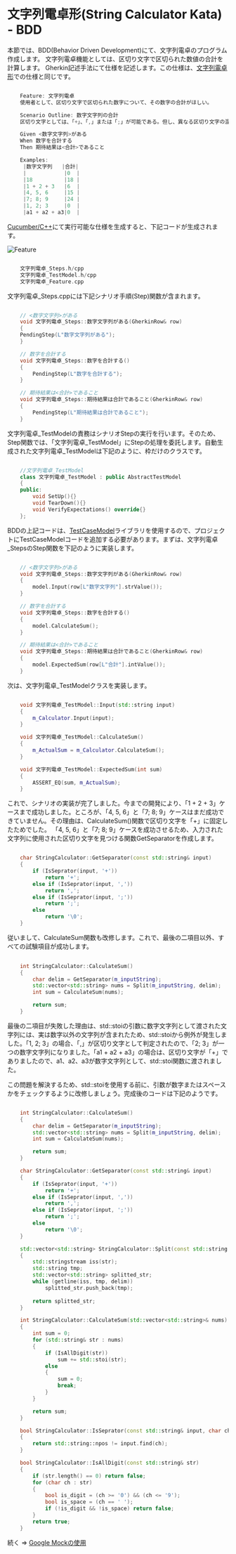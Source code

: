 # 文字列電卓形(String Calculator Kata) - BDD
本節では、BDD(Behavior Driven Development)にて、文字列電卓のプログラム作成します。 文字列電卓機能としては、区切り文字で区切られた数値の合計を計算します。 Gherkin記述手法にて仕様を記述します。この仕様は、[文字列電卓形](https://github.com/bzquan/Documents/blob/master/Documents/StringCalculatorKata_jp.md)での仕様と同じです。

``` c++ 

    Feature: 文字列電卓
    使用者として、区切り文字で区切られた数字について、その数字の合計がほしい。

    Scenario Outline: 数字文字列の合計  
    区切り文字としては、「+」、「,」または「;」が可能である。但し、異なる区切り文字の混在は不可である。

    Given <数字文字列>がある
    When 数字を合計する
    Then 期待結果は<合計>であること

    Examples:
     |数字文字列   |合計|
     |            |0  |
     |18          |18 |
     |1 + 2 + 3   |6  |
     |4, 5, 6     |15 |
     |7; 8; 9     |24 |
     |1, 2; 3     |0  |
     |a1 + a2 + a3|0  |
```

[Cucumber/C++](https://github.com/bzquan/CucumberCpp)にて実行可能な仕様を生成すると、下記コードが生成されます。

![Feature](https://github.com/bzquan/Documents/blob/master/Images/StringCalculator_feature.jpg)

``` c++ 

    文字列電卓_Steps.h/cpp
    文字列電卓_TestModel.h/cpp
    文字列電卓_Feature.cpp
```

文字列電卓_Steps.cppには下記シナリオ手順(Step)関数が含まれます。

``` c++ 

    // <数字文字列>がある
    void 文字列電卓_Steps::数字文字列がある(GherkinRow& row)
    {
    PendingStep(L"数字文字列がある");
    }

    // 数字を合計する
    void 文字列電卓_Steps::数字を合計する()
    {
        PendingStep(L"数字を合計する");
    }

    // 期待結果は<合計>であること
    void 文字列電卓_Steps::期待結果は合計であること(GherkinRow& row)
    {
        PendingStep(L"期待結果は合計であること");
    }

```

文字列電卓_TestModelの責務はシナリオStepの実行を行います。そのため、Step関数では、「文字列電卓_TestModel」にStepの処理を委託します。自動生成された文字列電卓_TestModelは下記のように、枠だけのクラスです。

``` c++ 

    //文字列電卓_TestModel
    class 文字列電卓_TestModel : public AbstractTestModel
    {
    public:
        void SetUp(){}
        void TearDown(){}
        void VerifyExpectations() override{}
    };
```

BDDの上記コードは、[TestCaseModel](https://github.com/bzquan/CucumberCpp/tree/master/Example/SimpleStringCalculator/src/TestCaseModel)ライブラリを使用するので、プロジェクトにTestCaseModelコードを追加する必要があります。まずは、文字列電卓_StepsのStep関数を下記のように実装します。

``` c++ 

    // <数字文字列>がある
    void 文字列電卓_Steps::数字文字列がある(GherkinRow& row)
    {
        model.Input(row[L"数字文字列"].strValue());
    }

    // 数字を合計する
    void 文字列電卓_Steps::数字を合計する()
    {
        model.CalculateSum();
    }

    // 期待結果は<合計>であること
    void 文字列電卓_Steps::期待結果は合計であること(GherkinRow& row)
    {
        model.ExpectedSum(row[L"合計"].intValue());
    }
```

次は、文字列電卓_TestModelクラスを実装します。

``` c++ 

    void 文字列電卓_TestModel::Input(std::string input)
    {
        m_Calculator.Input(input);
    }

    void 文字列電卓_TestModel::CalculateSum()
    {
        m_ActualSum = m_Calculator.CalculateSum();
    }

    void 文字列電卓_TestModel::ExpectedSum(int sum)
    {
        ASSERT_EQ(sum, m_ActualSum);
    }

```

これで、シナリオの実装が完了しました。今までの開発により、「1 + 2 + 3」ケースまで成功しました。ところが、「4, 5, 6」と「7; 8; 9」ケースはまだ成功できていません。その理由は、CalculateSum()関数で区切り文字を「+」に固定したためでした。 「4, 5, 6」と「7; 8; 9」ケースを成功させるため、入力された文字列に使用された区切り文字を見つける関数GetSeparatorを作成します。

``` c++ 

    char StringCalculator::GetSeparator(const std::string& input)
    {
        if (IsSeprator(input, '+'))
            return '+';
        else if (IsSeprator(input, ','))
            return ',';
        else if (IsSeprator(input, ';'))
            return ';';
        else
            return '\0';
    }
``` 

従いまして、CalculateSum関数も改修します。これで、最後の二項目以外、すべての試験項目が成功します。

``` c++
 
    int StringCalculator::CalculateSum()
    {
        char delim = GetSeparator(m_inputString);
        std::vector<std::string> nums = Split(m_inputString, delim);
        int sum = CalculateSum(nums);

        return sum;
    }
``` 

最後の二項目が失敗した理由は、std::stoiの引数に数字文字列として渡された文字列には、実は数字以外の文字列が含まれたため、std::stoiから例外が発生しました。「1, 2; 3」の場合、「,」が区切り文字として判定されたので、「2; 3」が一つの数字文字列になりました。「a1 + a2 + a3」の場合は、区切り文字が「+」でありましたので、a1、a2、a3が数字文字列として、std::stoi関数に渡されました。

この問題を解決するため、std::stoiを使用する前に、引数が数字またはスペースかをチェックするように改修しましょう。完成後のコードは下記のようです。

``` c++ 

    int StringCalculator::CalculateSum()
    {
        char delim = GetSeparator(m_inputString);
        std::vector<std::string> nums = Split(m_inputString, delim);
        int sum = CalculateSum(nums);

        return sum;
    }

    char StringCalculator::GetSeparator(const std::string& input)
    {
        if (IsSeprator(input, '+'))
            return '+';
        else if (IsSeprator(input, ','))
            return ',';
        else if (IsSeprator(input, ';'))
            return ';';
        else
            return '\0';
    }

    std::vector<std::string> StringCalculator::Split(const std::string &str, char delim)
    {
        std::stringstream iss(str);
        std::string tmp;
        std::vector<std::string> splitted_str;
        while (getline(iss, tmp, delim))
            splitted_str.push_back(tmp);
    
        return splitted_str;
    }

    int StringCalculator::CalculateSum(std::vector<std::string>& nums)
    {
        int sum = 0;
        for (std::string& str : nums)
        {
            if (IsAllDigit(str))
                sum += std::stoi(str);
            else
            {
                sum = 0;
                break;
            }
        }

        return sum;
    }

    bool StringCalculator::IsSeprator(const std::string& input, char ch)
    {
        return std::string::npos != input.find(ch);
    }

    bool StringCalculator::IsAllDigit(const std::string& str)
    {
        if (str.length() == 0) return false;
        for (char ch : str)
        {
            bool is_digit = (ch >= '0') && (ch <= '9');
            bool is_space = (ch == ' ');
            if (!is_digit && !is_space) return false;
        }
        return true;
    }
```

続く => [Google Mockの使用](https://github.com/bzquan/Documents/blob/master/Documents/StringCalculatorKata3_jp.md)